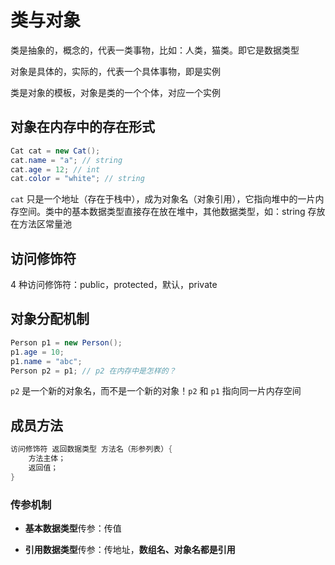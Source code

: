 # 类与对象

类是抽象的，概念的，代表一类事物，比如：人类，猫类。即它是数据类型

对象是具体的，实际的，代表一个具体事物，即是实例

类是对象的模板，对象是类的一个个体，对应一个实例

## 对象在内存中的存在形式

```java
Cat cat = new Cat();
cat.name = "a"; // string
cat.age = 12; // int
cat.color = "white"; // string
```

`cat` 只是一个地址（存在于栈中），成为对象名（对象引用），它指向堆中的一片内存空间。类中的基本数据类型直接存在放在堆中，其他数据类型，如：string 存放在方法区常量池

## 访问修饰符

4 种访问修饰符：public，protected，默认，private

## 对象分配机制

```java
Person p1 = new Person();
p1.age = 10;
p1.name = "abc";
Person p2 = p1; // p2 在内存中是怎样的？
```

`p2` 是一个新的对象名，而不是一个新的对象！`p2` 和 `p1` 指向同一片内存空间

## 成员方法

```java
访问修饰符 返回数据类型 方法名（形参列表）{
    方法主体；
    返回值；
}
```

### 传参机制

- **基本数据类型**传参：传值

- **引用数据类型**传参：传地址，**数组名、对象名都是引用**











